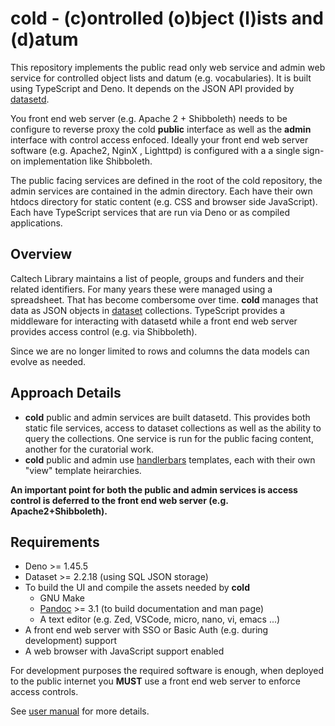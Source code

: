 cold - (c)ontrolled (o)bject (l)ists and (d)atum
================================================

This repository implements the public read only web service and admin web service for controlled object lists and datum (e.g. vocabularies). It is built using TypeScript and Deno.  It depends on the JSON API provided by [datasetd](https://github.com/caltechlibrary/dataset).

You front end web server (e.g. Apache 2 + Shibboleth) needs to be configure to reverse proxy the cold **public** interface as well as the **admin** interface with control access enfoced. Ideally your front end web server software (e.g. Apache2, NginX , Lighttpd) is configured with a a single sign-on implementation like Shibboleth.

The public facing services are defined in the root of the cold repository, the admin services are contained in the admin directory.  Each have their own htdocs directory for static content (e.g. CSS and browser side JavaScript). Each have TypeScript services that are run via Deno or as compiled applications.



Overview
--------

Caltech Library maintains a list of people, groups and funders and their related identifiers. For many years these were managed using a spreadsheet. That has become combersome over time.  **cold** manages that data as JSON objects in [dataset](https://github.com/caltechlibrary/dataset) collections. TypeScript provides a middleware for interacting with datasetd while a front end web server provides access control (e.g. via Shibboleth).

Since we are no longer limited to rows and columns the data models can evolve as needed.

Approach Details
----------------

- **cold** public and admin services are built datasetd. This provides both static file services, access to dataset collections as well as the ability to query the collections.  One service is run for the public facing content, another for the curatorial work.
- **cold** public and admin use [handlerbars](https://handlerbarsjs.com) templates, each with their own "view" template heirarchies.

__An important point for both the public and admin services is access control is deferred to the front end web server (e.g. Apache2+Shibboleth).__

Requirements
------------

- Deno >= 1.45.5
- Dataset >= 2.2.18 (using SQL JSON storage)
- To build the UI and compile the assets needed by **cold**
  - GNU Make
  - [Pandoc](https://pandoc.org) >= 3.1 (to build documentation and man page)
  - A text editor (e.g. Zed, VSCode, micro, nano, vi, emacs ...)
- A front end web server with SSO or Basic Auth (e.g. during development) support
- A web browser with JavaScript support enabled

For development purposes the required software is enough, when deployed to the public internet you **MUST** use a front end web server to enforce access controls.

See [user manual](user_manual.md) for more details.


